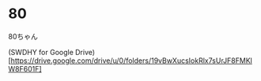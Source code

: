 # 80
80ちゃん

(SWDHY for Google Drive)[https://drive.google.com/drive/u/0/folders/19vBwXucsIokRlx7sUrJF8FMKlW8F601F]
